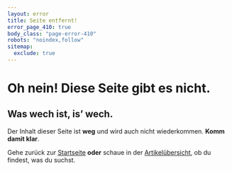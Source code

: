 ```yaml
---
layout: error
title: Seite entfernt!
error_page_410: true
body_class: "page-error-410"
robots: "noindex,follow"
sitemap:
  exclude: true
---
```


# Oh nein! Diese Seite gibt es nicht.

## Was wech ist, is’ wech.

Der Inhalt dieser Seite ist **weg** und wird auch nicht wiederkommen. **Komm damit klar**.

Gehe zurück zur [Startseite](/) **oder** schaue in der [Artikelübersicht](/artikel/), ob du findest, was du suchst.
